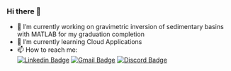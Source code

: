 ### Hi there 👋


- 🔭 I’m currently working on gravimetric inversion of sedimentary basins with MATLAB for my graduation completion
- 🌱 I’m currently learning Cloud Applications
- 📫 How to reach me:  
[![Linkedin Badge](https://img.shields.io/badge/-Linkedin-407294?style=plastic&logo=Linkedin&logoColor=white&link=https://www.linkedin.com/in/kaelsilva/)](https://www.linkedin.com/in/kaelsilva/) 
[![Gmail Badge](https://img.shields.io/badge/-E--mail-B23121?style=plastic&logo=Gmail&logoColor=white&link=mailto:kaelsilvaaraujo@gmail.com/)](mailto:kaelsilvaaraujo@gmail.com)
[![Discord Badge](https://img.shields.io/badge/-Kael_4515-7289DA?style=plastic&logo=Discord&logoColor=white&link=#)](#)
